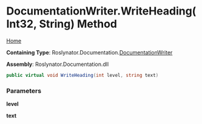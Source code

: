 <a name="_top"></a>

# DocumentationWriter\.WriteHeading\(Int32, String\) Method

[Home](../../../../README.md#_top)

**Containing Type**: Roslynator\.Documentation\.[DocumentationWriter](../README.md#_top)

**Assembly**: Roslynator\.Documentation\.dll

```csharp
public virtual void WriteHeading(int level, string text)
```

### Parameters

**level**

**text**